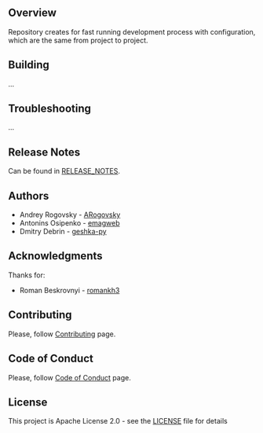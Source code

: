 ## Overview
Repository creates for fast running development process with configuration, which are the same from project to project.

## Building
...

## Troubleshooting
...

## Release Notes
Can be found in [RELEASE_NOTES](RELEASE_NOTES.md).

## Authors
* Andrey Rogovsky - [ARogovsky](https://github.com/ARogovsky)
* Antonins Osipenko - [emagweb](https://github.com/emagweb)
* Dmitry Debrin - [geshka-py](https://github.com/geshka-py)


## Acknowledgments
Thanks for:
* Roman Beskrovnyi - [romankh3](https://github.com/romankh3)

## Contributing
Please, follow [Contributing](CONTRIBUTING.md) page.

## Code of Conduct
Please, follow [Code of Conduct](CODE_OF_CONDUCT.md) page.

## License
This project is Apache License 2.0 - see the [LICENSE](LICENSE) file for details
